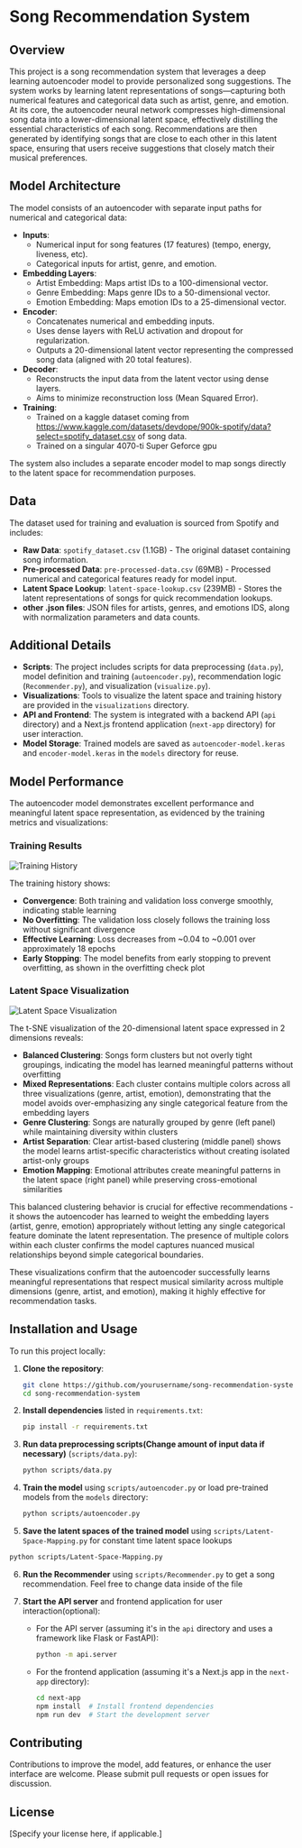 # Song Recommendation System

## Overview

This project is a song recommendation system that leverages a deep learning autoencoder model to provide personalized song suggestions. The system works by learning latent representations of songs—capturing both numerical features and categorical data such as artist, genre, and emotion. At its core, the autoencoder neural network compresses high-dimensional song data into a lower-dimensional latent space, effectively distilling the essential characteristics of each song. Recommendations are then generated by identifying songs that are close to each other in this latent space, ensuring that users receive suggestions that closely match their musical preferences.

## Model Architecture

The model consists of an autoencoder with separate input paths for numerical and categorical data:

- **Inputs**:
  - Numerical input for song features (17 features) (tempo, energy, liveness, etc).
  - Categorical inputs for artist, genre, and emotion.
- **Embedding Layers**:
  - Artist Embedding: Maps artist IDs to a 100-dimensional vector.
  - Genre Embedding: Maps genre IDs to a 50-dimensional vector.
  - Emotion Embedding: Maps emotion IDs to a 25-dimensional vector.
- **Encoder**:
  - Concatenates numerical and embedding inputs.
  - Uses dense layers with ReLU activation and dropout for regularization.
  - Outputs a 20-dimensional latent vector representing the compressed song data (aligned with 20 total features).
- **Decoder**:
  - Reconstructs the input data from the latent vector using dense layers.
  - Aims to minimize reconstruction loss (Mean Squared Error).
- **Training**:
  - Trained on a kaggle dataset coming from https://www.kaggle.com/datasets/devdope/900k-spotify/data?select=spotify_dataset.csv of song data.
  - Trained on a singular 4070-ti Super Geforce gpu

The system also includes a separate encoder model to map songs directly to the latent space for recommendation purposes.

## Data

The dataset used for training and evaluation is sourced from Spotify and includes:

- **Raw Data**: `spotify_dataset.csv` (1.1GB) - The original dataset containing song information.
- **Pre-processed Data**: `pre-processed-data.csv` (69MB) - Processed numerical and categorical features ready for model input.
- **Latent Space Lookup**: `latent-space-lookup.csv` (239MB) - Stores the latent representations of songs for quick recommendation lookups.
- **other .json files**: JSON files for artists, genres, and emotions IDS, along with normalization parameters and data counts.

## Additional Details

- **Scripts**: The project includes scripts for data preprocessing (`data.py`), model definition and training (`autoencoder.py`), recommendation logic (`Recommender.py`), and visualization (`visualize.py`).
- **Visualizations**: Tools to visualize the latent space and training history are provided in the `visualizations` directory.
- **API and Frontend**: The system is integrated with a backend API (`api` directory) and a Next.js frontend application (`next-app` directory) for user interaction.
- **Model Storage**: Trained models are saved as `autoencoder-model.keras` and `encoder-model.keras` in the `models` directory for reuse.

## Model Performance

The autoencoder model demonstrates excellent performance and meaningful latent space representation, as evidenced by the training metrics and visualizations:

### Training Results

![Training History](visualizations/training/training.png)

The training history shows:

- **Convergence**: Both training and validation loss converge smoothly, indicating stable learning
- **No Overfitting**: The validation loss closely follows the training loss without significant divergence
- **Effective Learning**: Loss decreases from ~0.04 to ~0.001 over approximately 18 epochs
- **Early Stopping**: The model benefits from early stopping to prevent overfitting, as shown in the overfitting check plot

### Latent Space Visualization

![Latent Space Visualization](visualizations/training/latent-space.png)

The t-SNE visualization of the 20-dimensional latent space expressed in 2 dimensions reveals:

- **Balanced Clustering**: Songs form clusters but not overly tight groupings, indicating the model has learned meaningful patterns without overfitting
- **Mixed Representations**: Each cluster contains multiple colors across all three visualizations (genre, artist, emotion), demonstrating that the model avoids over-emphasizing any single categorical feature from the embedding layers
- **Genre Clustering**: Songs are naturally grouped by genre (left panel) while maintaining diversity within clusters
- **Artist Separation**: Clear artist-based clustering (middle panel) shows the model learns artist-specific characteristics without creating isolated artist-only groups
- **Emotion Mapping**: Emotional attributes create meaningful patterns in the latent space (right panel) while preserving cross-emotional similarities

This balanced clustering behavior is crucial for effective recommendations - it shows the autoencoder has learned to weight the embedding layers (artist, genre, emotion) appropriately without letting any single categorical feature dominate the latent representation. The presence of multiple colors within each cluster confirms the model captures nuanced musical relationships beyond simple categorical boundaries.

These visualizations confirm that the autoencoder successfully learns meaningful representations that respect musical similarity across multiple dimensions (genre, artist, and emotion), making it highly effective for recommendation tasks.

## Installation and Usage

To run this project locally:

1. **Clone the repository**:

   ```bash
   git clone https://github.com/yourusername/song-recommendation-system.git
   cd song-recommendation-system
   ```

2. **Install dependencies** listed in `requirements.txt`:

   ```bash
   pip install -r requirements.txt
   ```

3. **Run data preprocessing scripts(Change amount of input data if necessary)** (`scripts/data.py`):

   ```bash
   python scripts/data.py
   ```

4. **Train the model** using `scripts/autoencoder.py` or load pre-trained models from the `models` directory:

   ```bash
   python scripts/autoencoder.py

   ```

5. **Save the latent spaces of the trained model** using `scripts/Latent-Space-Mapping.py` for constant time latent space lookups

```bash
python scripts/Latent-Space-Mapping.py

```

6. **Run the Recommender** using `scripts/Recommender.py` to get a song recommendation. Feel free to change data inside of the file

7. **Start the API server** and frontend application for user interaction(optional):
   - For the API server (assuming it's in the `api` directory and uses a framework like Flask or FastAPI):
     ```bash
     python -m api.server
     ```
   - For the frontend application (assuming it's a Next.js app in the `next-app` directory):
     ```bash
     cd next-app
     npm install  # Install frontend dependencies
     npm run dev  # Start the development server
     ```

## Contributing

Contributions to improve the model, add features, or enhance the user interface are welcome. Please submit pull requests or open issues for discussion.

## License

[Specify your license here, if applicable.]
